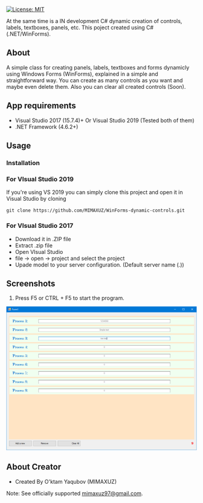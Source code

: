 
[![License: MIT](https://img.shields.io/badge/License-MIT-green.svg)](https://github.com/dotnet/winforms/blob/master/LICENSE.TXT)

At the same time is a IN development C# dynamic creation of controls, labels, textboxes, panels, etc. This poject created using C# (.NET/WinForms).

## About

A simple class for creating panels, labels, textboxes and forms dynamicly using Windows Forms (WinForms), explained in a simple and straightforward way.
You can create as many controls as you want and maybe even delete them. Also you can clear all created controls (Soon).

## App requirements
* Visual Studio 2017 (15.7.4)+ Or Visual Studio 2019 (Tested both of them)
* .NET Framework (4.6.2+)

## Usage
### Installation

### For VIsual Studio 2019
If you're using VS 2019 you can simply clone this project and open it in Visual Studio by cloning 
```
git clone https://github.com/MIMAXUZ/WinForms-dynamic-controls.git
```

### For VIsual Studio 2017
* Download it in .ZIP file
* Extract .zip file
* Open VIsual Studio
* file -> open -> project and select the project
* Upade model to your server configuration. (Default server name (.))

## Screenshots
1. Press F5 or CTRL + F5 to start the program.

![Launch of main menu WinForm Dynamic Forms](example.png )

## About Creator
- Created By O'ktam Yaqubov (MIMAXUZ)

Note: See officially supported [mimaxuz97@gmail.com](https://github.com/mimaxuz).
